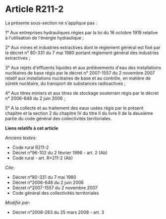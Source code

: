 # Article R211-2

La présente sous-section ne s'applique pas : 

1° Aux entreprises hydrauliques régies par la loi du 16 octobre 1919 relative à l'utilisation de l'énergie hydraulique ; 

2° Aux mines et industries extractives dont le règlement général est fixé par le décret n° 80-331 du 7 mai 1980 portant
règlement général des industries extractives ; 

3° Aux rejets d'effluents liquides et aux prélèvements d'eau des installations nucléaires de base régis par le décret n°
2007-1557 du 2 novembre 2007 relatif aux installations nucléaires de base et au contrôle, en matière de sûreté nucléaire, du
transport de substances radioactives ; 

4° Aux titres miniers et aux titres de stockage souterrain régis par le décret n° 2006-648 du 2 juin 2006 ; 

5° A la collecte et au traitement des eaux usées régis par le présent chapitre et la section 2 du chapitre IV du titre II du
livre II de la deuxième partie du code général des collectivités territoriales.

**Liens relatifs à cet article**

_Anciens textes_:

  - Code rural R211-2
  - Décret n°96-102 du 2 février 1996 - art. 2 (Ab)
  - Code rural - art. R*211-2 (Ab)

_Cite_:

  - Décret n°80-331 du 7 mai 1980
  - Décret n°2006-648 du 2 juin 2006
  - Décret n°2007-1557 du 2 novembre 2007
  - Code général des collectivités territoriales

_Modifié par_:

  - Décret n°2008-283 du 25 mars 2008 - art. 3
